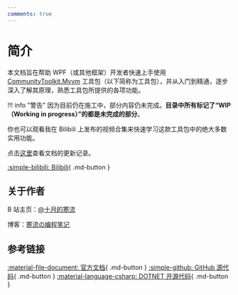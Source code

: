 ```yaml
---
comments: true
---
```


# 简介

本文档旨在帮助 WPF（或其他框架）开发者快速上手使用 [CommunityToolkit.Mvvm](https://github.com/CommunityToolkit/dotnet) 工具包（以下简称为工具包），并从入门到精通，逐步深入了解其原理，熟悉工具包所提供的各项功能。

!!! info "警告"
    因为目前仍在施工中，部分内容仍未完成。**目录中所有标记了“WIP（Working in progress）”的都是未完成的部分**。

你也可以观看我在 Bilibili 上发布的视频合集来快速学习这款工具包中的绝大多数实用功能。

点击[这里](./history.md)查看文档的更新记录。

[:simple-bilibili: Bilibili](https://space.bilibili.com/600592/channel/collectiondetail?sid=2036983){ .md-button }

## 关于作者

B 站主页：[@十月的寒流](https://space.bilibili.com/600592)

博客：[寒流の编程笔记](https://blog.coldwind.top)

## 参考链接

[:material-file-document: 官方文档](https://learn.microsoft.com/zh-cn/dotnet/communitytoolkit/mvvm/){ .md-button }
[:simple-github: GitHub 源代码](https://github.com/CommunityToolkit/dotnet){ .md-button }
[:material-language-csharp: DOTNET 开源代码](https://source.dot.net/){ .md-button }
